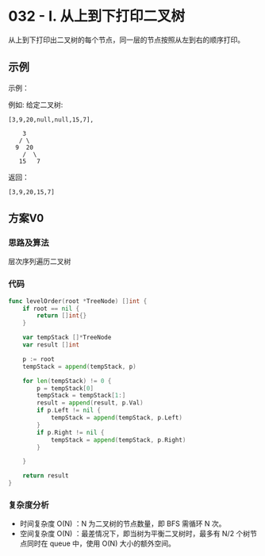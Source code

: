 # 032 - I. 从上到下打印二叉树

从上到下打印出二叉树的每个节点，同一层的节点按照从左到右的顺序打印。

## 示例

示例：

例如:
给定二叉树:

```
[3,9,20,null,null,15,7],
```

```
    3
   / \
  9  20
    /  \
   15   7
```


返回：

```
[3,9,20,15,7]
```


## 方案V0

### 思路及算法

层次序列遍历二叉树

### 代码

```go
func levelOrder(root *TreeNode) []int {
	if root == nil {
		return []int{}
	}

	var tempStack []*TreeNode
	var result []int

	p := root
	tempStack = append(tempStack, p)

	for len(tempStack) != 0 {
		p = tempStack[0]
		tempStack = tempStack[1:]
		result = append(result, p.Val)
		if p.Left != nil {
			tempStack = append(tempStack, p.Left)
		}
		if p.Right != nil {
			tempStack = append(tempStack, p.Right)
		}

	}

	return result
}
```

### 复杂度分析

- 时间复杂度 O(N) ：N 为二叉树的节点数量，即 BFS 需循环 N 次。
- 空间复杂度 O(N) ：最差情况下，即当树为平衡二叉树时，最多有 N/2 个树节点同时在 queue 中，使用 O(N) 大小的额外空间。